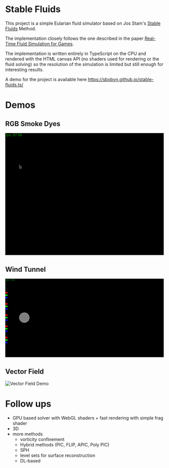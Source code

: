 # Stable Fluids

This project is a simple Eularian fluid simulator based on Jos Stam's [Stable Fluids](https://pages.cs.wisc.edu/~chaol/data/cs777/stam-stable_fluids.pdf) Method.

The implementation closely follows the one described in the paper [Real-Time Fluid Simulation for Games](http://graphics.cs.cmu.edu/nsp/course/15-464/Fall09/papers/StamFluidforGames.pdf).

The implementation is written entirely in TypeScript on the CPU and rendered with the HTML canvas API (no shaders used for rendering or the fluid solving) so the resolution of the simulation is limited but still enough for interesting results.

A demo for the project is available here https://sbobyn.github.io/stable-fluids.ts/

# Demos

## RGB Smoke Dyes

![RGB Demo](./assets/rgb-demo.gif)

## Wind Tunnel

![Wind Tunnel Demo](./assets/wind-tunnel-demo.gif)

## Vector Field

![Vector Field Demo](./assets/vector-demo.gif)

# Follow ups

- GPU based solver with WebGL shaders + fast rendering with simple frag shader
- 3D
- more methods
  - vorticity confinement
  - Hybrid methods (PIC, FLIP, APIC, Poly PIC)
  - SPH
  - level sets for surface reconstruction
  - DL-based
